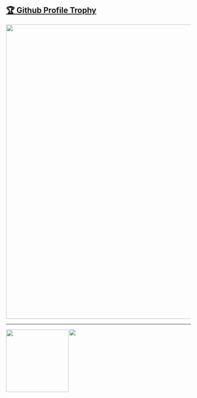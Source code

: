 <a href="https://github.com/ryo-ma/github-profile-trophy"><h2>🏆 Github Profile Trophy</h2></a>
<a href="https://github.com/ryo-ma/github-profile-trophy">
  <img width=800 src="https://github-profile-trophy.vercel.app/?username=ryo-ma&column=7&theme=gruvbox&no-bg=true"/>
</a>

---

<div>
  <img height="170" align="left" src="https://github-readme-stats.vercel.app/api?username=ryo-ma&count_private=true&include_all_commits=true" />
  <img src="https://github-readme-stats.vercel.app/api/top-langs/?username=ryo-ma&layout=compact" />
</div>

<!--

<details>
<summary><b>more detail</b></summary>
  

<h1>Presentation</h1>

<h2>【Unite 2017 Tokyo】バグを殲滅！Unityにおける実践テスト手法</h2>
<a href="https://www.slideshare.net/UnityTechnologiesJapan/unite-2017-tokyounity">
  <img width="450" src="https://user-images.githubusercontent.com/6661165/88907506-ac3e2200-d293-11ea-92f5-31cf2647fbb1.png">
</a>

<h2>FIWARE Global Summit - Integrating Function as a Service (FaaS) Capabilities in FIWARE</h2>
<a href="https://www.slideshare.net/FI-WARE/fiware-global-summit-integrating-function-as-a-service-faas-capabilities-in-fiware">
  <img width="450" src="https://user-images.githubusercontent.com/6661165/88908054-5fa71680-d294-11ea-9e50-0dd57019a7a6.png">
</a>

<h1>Patent</h1>

## 発行国/特許番号  jp/特許第6533963
* ユーザ端末、認証端末、認証方法及び決済プログラム  
(User terminals, authentication terminals, authentication methods and payment programs)

## 発行国/特許番号  jp/特許第6447949  
* 決済システム、決済サーバ、決済方法及び決済プログラム  
(Payment systems, payment servers, payment methods and payment programs)

<h1>Books</h1>

* [Ansible徹底活用ガイド ThinkIT 2016_10/6 (The Complete Guide to Ansible ThinkIT)](https://www.amazon.co.jp/Ansible-%E5%BE%B9%E5%BA%95%E6%B4%BB%E7%94%A8%E3%82%AC%E3%82%A4%E3%83%89-Think-Books-%E5%B9%B3/dp/4844381660/ref=tmm_pap_swatch_0?_encoding=UTF8&qid=&sr=)

<h1>Popular Repository</h1>
                 
[![lazyhub](https://github-readme-stats.vercel.app/api/pin/?username=ryo-ma&repo=covid19-japan-web-api&theme=monokai)](https://github.com/ryo-ma/covid19-japan-web-api)

[![lazyhub](https://github-readme-stats.vercel.app/api/pin/?username=ryo-ma&repo=lazyhub&theme=monokai)](https://github.com/ryo-ma/lazyhub)

[![deno-websocket](https://github-readme-stats.vercel.app/api/pin/?username=ryo-ma&repo=deno-websocket&theme=monokai)](https://github.com/ryo-ma/deno-websokcet)

</details>

-->
